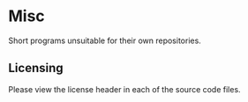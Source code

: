 # Misc
Short programs unsuitable for their own repositories.

## Licensing
Please view the license header in each of the source code files.
